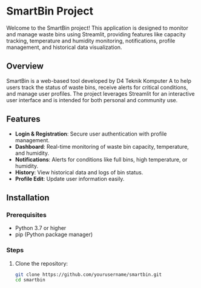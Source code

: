# SmartBin Project

Welcome to the SmartBin project! This application is designed to monitor and manage waste bins using Streamlit, providing features like capacity tracking, temperature and humidity monitoring, notifications, profile management, and historical data visualization.

## Overview

SmartBin is a web-based tool developed by D4 Teknik Komputer A to help users track the status of waste bins, receive alerts for critical conditions, and manage user profiles. The project leverages Streamlit for an interactive user interface and is intended for both personal and community use.

## Features

- **Login & Registration**: Secure user authentication with profile management.
- **Dashboard**: Real-time monitoring of waste bin capacity, temperature, and humidity.
- **Notifications**: Alerts for conditions like full bins, high temperature, or humidity.
- **History**: View historical data and logs of bin status.
- **Profile Edit**: Update user information easily.

## Installation

### Prerequisites
- Python 3.7 or higher
- pip (Python package manager)

### Steps
1. Clone the repository:
   ```bash
   git clone https://github.com/yourusername/smartbin.git
   cd smartbin